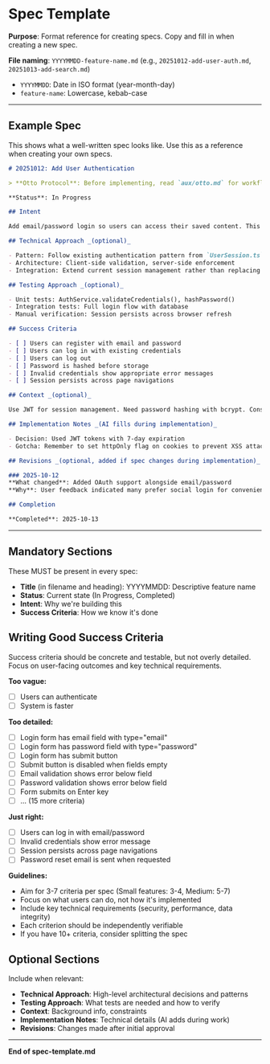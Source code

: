 # Spec Template

**Purpose**: Format reference for creating specs. Copy and fill in when creating a new spec.

**File naming**: `YYYYMMDD-feature-name.md` (e.g., `20251012-add-user-auth.md`, `20251013-add-search.md`)
- `YYYYMMDD`: Date in ISO format (year-month-day)
- `feature-name`: Lowercase, kebab-case

---

## Example Spec

This shows what a well-written spec looks like. Use this as a reference when creating your own specs.

```markdown
# 20251012: Add User Authentication

> **Otto Protocol**: Before implementing, read `aux/otto.md` for workflow instructions.

**Status**: In Progress

## Intent

Add email/password login so users can access their saved content. This enables personalized experiences and protects user data.

## Technical Approach _(optional)_

- Pattern: Follow existing authentication pattern from `UserSession.ts`
- Architecture: Client-side validation, server-side enforcement
- Integration: Extend current session management rather than replacing it

## Testing Approach _(optional)_

- Unit tests: AuthService.validateCredentials(), hashPassword()
- Integration tests: Full login flow with database
- Manual verification: Session persists across browser refresh

## Success Criteria

- [ ] Users can register with email and password
- [ ] Users can log in with existing credentials
- [ ] Users can log out
- [ ] Password is hashed before storage
- [ ] Invalid credentials show appropriate error messages
- [ ] Session persists across page navigations

## Context _(optional)_

Use JWT for session management. Need password hashing with bcrypt. Consider rate limiting on login attempts to prevent brute force attacks.

## Implementation Notes _(AI fills during implementation)_

- Decision: Used JWT tokens with 7-day expiration
- Gotcha: Remember to set httpOnly flag on cookies to prevent XSS attacks

## Revisions _(optional, added if spec changes during implementation)_

### 2025-10-12
**What changed**: Added OAuth support alongside email/password
**Why**: User feedback indicated many prefer social login for convenience

## Completion

**Completed**: 2025-10-13
```

---

## Mandatory Sections

These MUST be present in every spec:
- **Title** (in filename and heading): YYYYMMDD: Descriptive feature name
- **Status**: Current state (In Progress, Completed)
- **Intent**: Why we're building this
- **Success Criteria**: How we know it's done

## Writing Good Success Criteria

Success criteria should be concrete and testable, but not overly detailed. Focus on user-facing outcomes and key technical requirements.

**Too vague:**
- [ ] Users can authenticate
- [ ] System is faster

**Too detailed:**
- [ ] Login form has email field with type="email"
- [ ] Login form has password field with type="password"
- [ ] Login form has submit button
- [ ] Submit button is disabled when fields empty
- [ ] Email validation shows error below field
- [ ] Password validation shows error below field
- [ ] Form submits on Enter key
- [ ] ... (15 more criteria)

**Just right:**
- [ ] Users can log in with email/password
- [ ] Invalid credentials show error message
- [ ] Session persists across page navigations
- [ ] Password reset email is sent when requested

**Guidelines:**
- Aim for 3-7 criteria per spec (Small features: 3-4, Medium: 5-7)
- Focus on what users can do, not how it's implemented
- Include key technical requirements (security, performance, data integrity)
- Each criterion should be independently verifiable
- If you have 10+ criteria, consider splitting the spec

## Optional Sections

Include when relevant:
- **Technical Approach**: High-level architectural decisions and patterns
- **Testing Approach**: What tests are needed and how to verify
- **Context**: Background info, constraints
- **Implementation Notes**: Technical details (AI adds during work)
- **Revisions**: Changes made after initial approval

---

**End of spec-template.md**
